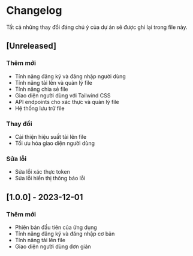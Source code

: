# Changelog

Tất cả những thay đổi đáng chú ý của dự án sẽ được ghi lại trong file này.

## [Unreleased]

### Thêm mới
- Tính năng đăng ký và đăng nhập người dùng
- Tính năng tải lên và quản lý file
- Tính năng chia sẻ file
- Giao diện người dùng với Tailwind CSS
- API endpoints cho xác thực và quản lý file
- Hệ thống lưu trữ file

### Thay đổi
- Cải thiện hiệu suất tải lên file
- Tối ưu hóa giao diện người dùng

### Sửa lỗi
- Sửa lỗi xác thực token
- Sửa lỗi hiển thị thông báo lỗi

## [1.0.0] - 2023-12-01

### Thêm mới
- Phiên bản đầu tiên của ứng dụng
- Tính năng đăng ký và đăng nhập cơ bản
- Tính năng tải lên file
- Giao diện người dùng đơn giản 